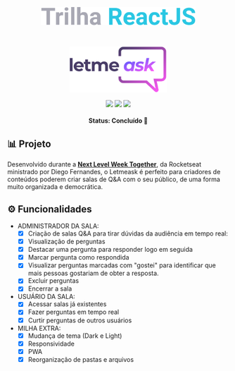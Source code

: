 <p align="center">
  <img src="https://raw.githubusercontent.com/KRochaS/NextLevelWeek4/0db7a1af337f3772727d864c88251846d8fd3c63/github/Trilha%20ReactJS.svg" width="350" >
</p>

<br/>

<p align="center">
  <img src="https://raw.githubusercontent.com/KRochaS/NextLevelWeek6/f5e0f418cabb8d966980af92867792d9263c4ef8/.github/logo-github.svg" width="220" >
</p>

<p align="center">	
   <img src="https://img.shields.io/badge/-ReactJS-483C67?style=flat&logoColor=white" />
   
   <img src="https://img.shields.io/badge/-Typescript-483C67?style=flat&logoColor=white" />
  
   <img src="https://img.shields.io/badge/-PWA-483C67?style=flat&logoColor=white" />
</p>
<h4 align="center"> 
    Status: Concluído 🚀
</h4>

## :bar_chart: Projeto
Desenvolvido durante a **[Next Level Week Together](https://nextlevelweek.com/)**, da Rocketseat ministrado por Diego Fernandes, o Letmeask é perfeito para criadores de conteúdos poderem criar salas de Q&A com o seu público, de uma forma muito organizada e democrática.

## ⚙️ Funcionalidades


  - ADMINISTRADOR DA SALA:
     - [x] Criação de salas Q&A para tirar dúvidas da audiência em tempo real:
     - [x] Visualização de perguntas
     - [x] Destacar uma pergunta para responder logo em seguida
     - [x] Marcar pergunta como respondida
     - [x] Visualizar perguntas marcadas com "gostei" para identificar que mais pessoas gostariam de obter a resposta.
     - [x] Excluir perguntas
     - [x] Encerrar a sala  

  - USUÁRIO DA SALA:
     - [x] Acessar salas já existentes
     - [x] Fazer perguntas em tempo real
     - [x] Curtir perguntas de outros usuários

 - MILHA EXTRA:
     - [x] Mudança de tema (Dark e Light)
     - [x] Responsividade
     - [x] PWA
     - [x] Reorganização de pastas e arquivos

